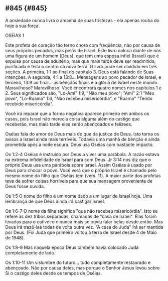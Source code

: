 ## #845 {#845}

A ansiedade nunca livra o amanhã de suas tristezas - ela apenas rouba do hoje a sua força.

OSÉIAS 1

Este profeta de coração tão terno chora com freqüência, não por causa de seus próprios pecados, mas pelos de Israel. Este livro coloca diante de nós uma figura de um homem (Deus), que tem uma esposa infiel (Israel) que é expulsa por causa de adultério, mas que mais tarde deve ser readmitida, purificada e feita o centro da nova terra. O livro pode ser dividido em três seções. A primeira, 1:1 ao final do capítulo 3\. Deus está falando de Suas intenções. A segunda, 4:1 a 13:8... Mensagens ao povo pecador de Israel, e terceiro, 13:9 ao final... as bênçãos finais e a glória de Israel neste mundo. Maravilhoso? Maravilhoso! Você encontrará quatro nomes nos capítulos 1 e 2\. Seus significados são, &quot;Lo-Ami&quot; 1:9, &quot;Não meu povo&quot;; &quot;Ami&quot; 2:1 &quot;Meu povo&quot;, &quot;Lo-Ruama&quot; 1:6, &quot;Não recebeu misericórdia&quot;, e &quot;Ruama&quot; &quot;Tendo recebido misericórdia&quot;.

Você irá reparar que a forma negativa aparece primeiro em ambos os casos, pois Israel não merecia coisa alguma além do castigo que receberão, mas mais tarde eles serão abençoados e felizees.

Oséias fala do amor de Deus mais do que da justiça de Deus. Isto torna os avisos a Israel ainda mais terríveis. Todavia uma manhã de bênção é ainda prometida após a noite escura. Deus usa Oséias com bastante impacto.

Os 1:2-4 Oséias é instruído por Deus a viver uma parábola. A razão estava na extrema infidelidade de Israel para com Deus. Jr 3:14 nos diz que o próprio Deus usa uma parábola sobre Israel. Assim Oséias é usado por Deus para chocar o povo. Você verá que o próprio Israel é chamado pelo mesmo nome do filho que Oséias tem (vers. 11). A maior parte dos profetas teve de sofrer coisas horríveis para que sua mensagem proveniente de Deus fosse ouvida.

Os 1:5 O nome do filho é um nome dado a um lugar de Israel hoje. Uma lembrança de que Deus ainda irá castigar Israel.

Os 1:6-7 O nome da filha significa &quot;que não recebeu misericórdia&quot;. Isto se refere às dez tribos separadas, chamadas de &quot;casa de Israel&quot;. Elas foram levadas para o cativeiro e nunca mais se ouviu falar nelas desde então. Mas Deus irá trazê-las todas de volta outra vez. &quot;A casa de Judá&quot; irá ser mantida por Deus. (Foi Judá que primeiro voltou à terra de Israel desde 4 de Maio de 1948).

Os 1:8-9 Mas naquela época Deus também havia colocado Judá completamente de lado.

Os 1:10-11 Um vislumbre do futuro... tudo completamente restaurado e abençoado. Não por causa deles, mas porque o Senhor Jesus levou sobre Si o castigo deles desde os tempos de Oséias.
